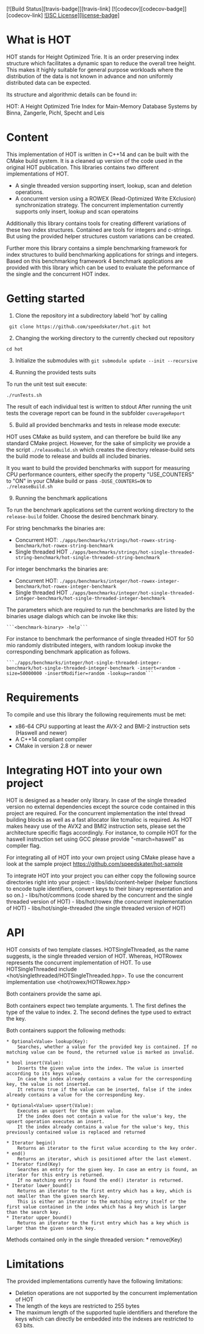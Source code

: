 [![Build Status][travis-badge]][travis-link]
[![codecov][codecov-badge]][codecov-link]
[![ISC License][license-badge]](LICENSE.md)

# What is HOT
HOT stands for Height Optimized Trie.
It is an order preserving index structure which facilitates a dynamic span to reduce the overall tree height.
This makes it highly suitable for general purpose workloads where the distribution of the data is not known in advance and
non uniformly distributed data can be expected.

Its structure and algorithmic details can be found in:

HOT: A Height Optimized Trie Index for Main-Memory Database Systems
by Binna, Zangerle, Pichl, Specht and Leis

# Content

This implementation of HOT is written in C++14 and can be built with the CMake build system.
It is a cleaned up version of the code used in the original HOT publication.
This libraries contains two different implementations of HOT.
 * A single threaded version supporting insert, lookup, scan and deletion operations.
 * A concurrent version using a ROWEX (Read-Optimized Write EXclusion) synchronization strategy. The concurrent implementation currently supports only insert, lookup and scan operatoins

Additionally this library contains tools for creating different variations of these two index structures.
Contained are tools for integers and c-strings. But using the provided helper structures custom variations can be created.

Further more this library contains a simple benchmarking framework for index structures to build benchmarking applications for strings and integers.
Based on this benchmarking framework 4 benchmark applications are provided with this library which can be used to evaluate the peformance of the single and the concurrent HOT index.

# Getting started

1. Clone the repository int a subdirectory labeld 'hot' by calling

``` git clone https://github.com/speedskater/hot.git hot```

2. Changing the working directory to the currently checked out repository

```cd hot```

3. Initialize the submodules with
```git submodule update --init --recursive ```

4. Running the provided tests suits

To run the unit test suit execute:

```./runTests.sh```

The result of each individual test is written to stdout
After running the unit tests the coverage report can be found in the subfolder `coverageReport`

5. Build all provided benchmarks and tests in release mode execute:

HOT uses CMake as build system, and can therefore be build like any standard CMake project.
However, for the sake of simplicity we provide a the script `./releaseBuild.sh` which creates the directory release-build sets the build mode to release and
builds all included binaries.

It you want to build the provided benchmarks with support for measuring CPU performance counters, either specify the property "USE_COUNTERS" to "ON" in your CMake build
or pass `-DUSE_COUNTERS=ON` to `./releaseBuild.sh`


9. Running the benchmark applications

To run the benchmark applications set the current working directory to the `release-build` folder.
Choose the desired benchmark binary.

For string benchmarks the binaries are:
 * Concurrent HOT: ```./apps/benchmarks/strings/hot-rowex-string-benchmark/hot-rowex-string-benchmark```
 * Single threaded HOT ```./apps/benchmarks/strings/hot-single-threaded-string-benchmark/hot-single-threaded-string-benchmark```

For integer benchmarks the binaries are:
 *  Concurrent HOT: ```./apps/benchmarks/integer/hot-rowex-integer-benchmark/hot-rowex-integer-benchmark```
 *  Single threaded HOT ```./apps/benchmarks/integer/hot-single-threaded-integer-benchmark/hot-single-threaded-integer-benchmark```

The parameters which are required to run the benchmarks are listed by the binaries usage dialogs which can be invoke like this:

    ```<benchmark-binary> -help```

For instance to benchmark the performance of single threaded HOT for 50 mio randomly distributed integers, with random lookup invoke the corresponding
benchmark application as follows.

    ```./apps/benchmarks/integer/hot-single-threaded-integer-benchmark/hot-single-threaded-integer-benchmark -insert=random -size=50000000 -insertModifier=random -lookup=random```

# Requirements

To compile and use this library the following requirements must be met:
 * x86-64 CPU supporting at least the AVX-2 and BMI-2 instruction sets (Haswell and newer)
 * A C++14 compliant compiler
 * CMake in version 2.8 or newer

# Integrating HOT into your own project

HOT is designed as a header only library. In case of the single threaded version no external dependencies except the source code contained in this project are required.
For the concurrent implementation the intel thread building blocks as well as a fast allocator like tcmalloc is required.
As HOT makes heavy use of the AVX2 and BMI2 instruction sets, please set the architecture specific flags accordingly.
For instance, to compile HOT for the haswell instruction set using GCC please provide "-march=haswell" as compiler flag.

For integrating all of HOT into your own project using CMake please have a look at the sample project
    https://github.com/speedskater/hot-sample

To integrate HOT into your project you can either copy the following source directories right into your project:
    - libs/idx/content-helper (helper functions to encode tuple identifiers, convert keys to their binary representation and so on.)
    - libs/hot/commons (code shared by the concurrent and the single threaded version of HOT)
    - libs/hot/rowex (the concurrent implementation of HOT)
    - libs/hot/single-threaded (the single threaded version of HOT)


# API

HOT consists of two template classes.
HOTSingleThreaded, as the name suggests, is the single threaded version of HOT. Whereas, HOTRowex represents the concurrent implementation of HOT.
To use HOTSingleThreaded include <hot/singlethreaded/HOTSingleThreaded.hpp>. To use the concurrent implementation use <hot/rowex/HOTRowex.hpp>

Both containers provide the same api.

Both containers expect two template arguments.
    1. The first defines the type of the value to index.
    2. The second defines the type used to extract the key.

Both containers support the following methods:

    * Optional<Value> lookup(Key):
        Searches, whether a value for the provided key is contained. If no matching value can be found, the returned value is marked as invalid.

    * bool insert(Value):
        Inserts the given value into the index. The value is inserted according to its keys value.
    	In case the index already contains a value for the corresponding key, the value is not inserted.
    	It returns true if the value can be inserted, false if the index already contains a value for the corresponding key.

    * Optional<Value> upsert(Value):
        Executes an upsert for the given value.
        If the index does not contain a value for the value's key, the upsert operation executes an insert.
        It the index already contains a value for the value's key, this previously contained value is replaced and returned

    * Iterator begin()
        Returns an iterator to the first value according to the key order.
    * end()
        Returns an iterator, which is positioned after the last element.
    * Iterator find(Key)
        Searches an entry for the given key. In case an entry is found, an iterator for this entry is returned.
        If no matching entry is found the end() iterator is returned.
    * Iterator lower_bound()
        Returns an iterator to the first entry which has a key, which is not smaller than the given search key.
        This is either an iterator to the matching entry itself or the first value contained in the index which has a key which is larger than the search key.
    * Iterator upper_bound()
        Returns an iterator to the first entry which has a key which is larger than the given search key.

Methods contained only in the single threaded version:
    * remove(Key)

# Limitations

The provided implementations currently have the following limitations:

 * Deletion operations are not supported by the concurrent implementation of HOT
 * The length of the keys are restricted to 255 bytes
 * The maximum length of the supported tuple identifiers and therefore the keys which can directly be embedded into the indexes are restricted to 63 bits.
